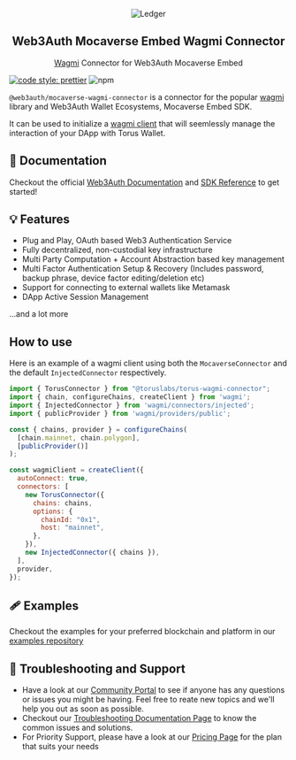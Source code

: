 <p align="center">
 <img src="https://web3auth.io/images/w3a-L-Favicon-1.svg" align="center" alt="Ledger" />
 <h2 align="center">Web3Auth Mocaverse Embed Wagmi Connector</h2>
 <p align="center"><a href="https://github.com/tmm/wagmi">Wagmi</a> Connector for Web3Auth Mocaverse Embed</p>
</p>

[![code style: prettier](https://img.shields.io/badge/code_style-prettier-ff69b4.svg?style=flat-square)](https://github.com/prettier/prettier)
![npm](https://img.shields.io/npm/dw/@web3auth/mocaverse-wagmi-connector)

`@web3auth/mocaverse-wagmi-connector` is a connector for the popular [wagmi](https://github.com/tmm/wagmi) library and Web3Auth Wallet Ecosystems, Mocaverse Embed SDK. 

It can be used to initialize a [wagmi client](https://wagmi.sh/docs/client) that will seemlessly manage the interaction of your DApp with Torus Wallet.

## 📖 Documentation

Checkout the official [Web3Auth Documentation](https://web3auth.io/docs) and [SDK Reference](https://web3auth.io/docs/sdk/) to get started!

## 💡 Features

- Plug and Play, OAuth based Web3 Authentication Service
- Fully decentralized, non-custodial key infrastructure
- Multi Party Computation + Account Abstraction based key management
- Multi Factor Authentication Setup & Recovery (Includes password, backup phrase, device factor editing/deletion etc)
- Support for connecting to external wallets like Metamask
- DApp Active Session Management

...and a lot more

## How to use

Here is an example of a wagmi client using both the `MocaverseConnector` and the default `InjectedConnector` respectively.

```js
import { TorusConnector } from "@toruslabs/torus-wagmi-connector";
import { chain, configureChains, createClient } from 'wagmi';
import { InjectedConnector } from 'wagmi/connectors/injected';
import { publicProvider } from 'wagmi/providers/public';

const { chains, provider } = configureChains(
  [chain.mainnet, chain.polygon],
  [publicProvider()]
);

const wagmiClient = createClient({
  autoConnect: true,
  connectors: [
    new TorusConnector({ 
      chains: chains,
      options: {
        chainId: "0x1",
        host: "mainnet",
      },
    }),
    new InjectedConnector({ chains }),
  ],
  provider,
});
```

## 🩹 Examples

Checkout the examples for your preferred blockchain and platform in our [examples repository](https://github.com/Web3Auth/wallet-ecosystems-examples/)

## 💬 Troubleshooting and Support

- Have a look at our [Community Portal](https://community.web3auth.io/) to see if anyone has any questions or issues you might be having. Feel free to reate new topics and we'll help you out as soon as possible.
- Checkout our [Troubleshooting Documentation Page](https://web3auth.io/docs/troubleshooting) to know the common issues and solutions.
- For Priority Support, please have a look at our [Pricing Page](https://web3auth.io/pricing.html) for the plan that suits your needs
